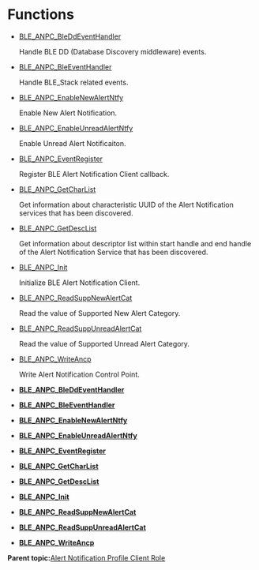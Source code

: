# Functions

-   [BLE\_ANPC\_BleDdEventHandler](GUID-9CA0E8E2-FEB0-4C78-A862-067D84B24443.md)

    Handle BLE DD \(Database Discovery middleware\) events.

-   [BLE\_ANPC\_BleEventHandler](GUID-D624535C-7803-403E-AA3D-6A230FE6AF5F.md)

    Handle BLE\_Stack related events.

-   [BLE\_ANPC\_EnableNewAlertNtfy](GUID-5AA4E835-F792-449A-AAC5-6B53D35D8A83.md)

    Enable New Alert Notification.

-   [BLE\_ANPC\_EnableUnreadAlertNtfy](GUID-CA9CD92B-6B48-497E-A41F-FBC0A4DC7FA7.md)

    Enable Unread Alert Notificaiton.

-   [BLE\_ANPC\_EventRegister](GUID-B830D06F-F52B-47A9-8AED-C8F33E59248A.md)

    Register BLE Alert Notification Client callback.

-   [BLE\_ANPC\_GetCharList](GUID-E0BA7149-430F-4B00-BD1E-B9611E46E6DC.md)

    Get information about characteristic UUID of the Alert Notification services that has been discovered.

-   [BLE\_ANPC\_GetDescList](GUID-A6BE2954-1C4C-464D-A852-F719DF1A5F82.md)

    Get information about descriptor list within start handle and end handle of the Alert Notification Service that has been discovered.

-   [BLE\_ANPC\_Init](GUID-A1E8095B-2B08-4F36-A738-8A5274871A20.md)

    Initialize BLE Alert Notification Client.

-   [BLE\_ANPC\_ReadSuppNewAlertCat](GUID-DF06C6C6-CB2F-45BD-A6DB-9E160D95705C.md)

    Read the value of Supported New Alert Category.

-   [BLE\_ANPC\_ReadSuppUnreadAlertCat](GUID-50804D52-E33F-4AEC-9B1A-C95170A68765.md)

    Read the value of Supported Unread Alert Category.

-   [BLE\_ANPC\_WriteAncp](GUID-4FF422E1-9BE7-484C-903E-52D2BDD14A7A.md)

    Write Alert Notification Control Point.


-   **[BLE\_ANPC\_BleDdEventHandler](GUID-9CA0E8E2-FEB0-4C78-A862-067D84B24443.md)**  

-   **[BLE\_ANPC\_BleEventHandler](GUID-D624535C-7803-403E-AA3D-6A230FE6AF5F.md)**  

-   **[BLE\_ANPC\_EnableNewAlertNtfy](GUID-5AA4E835-F792-449A-AAC5-6B53D35D8A83.md)**  

-   **[BLE\_ANPC\_EnableUnreadAlertNtfy](GUID-CA9CD92B-6B48-497E-A41F-FBC0A4DC7FA7.md)**  

-   **[BLE\_ANPC\_EventRegister](GUID-B830D06F-F52B-47A9-8AED-C8F33E59248A.md)**  

-   **[BLE\_ANPC\_GetCharList](GUID-E0BA7149-430F-4B00-BD1E-B9611E46E6DC.md)**  

-   **[BLE\_ANPC\_GetDescList](GUID-A6BE2954-1C4C-464D-A852-F719DF1A5F82.md)**  

-   **[BLE\_ANPC\_Init](GUID-A1E8095B-2B08-4F36-A738-8A5274871A20.md)**  

-   **[BLE\_ANPC\_ReadSuppNewAlertCat](GUID-DF06C6C6-CB2F-45BD-A6DB-9E160D95705C.md)**  

-   **[BLE\_ANPC\_ReadSuppUnreadAlertCat](GUID-50804D52-E33F-4AEC-9B1A-C95170A68765.md)**  

-   **[BLE\_ANPC\_WriteAncp](GUID-4FF422E1-9BE7-484C-903E-52D2BDD14A7A.md)**  


**Parent topic:**[Alert Notification Profile Client Role](GUID-7186FE07-8012-4B6E-BFB8-596F87E09B22.md)

